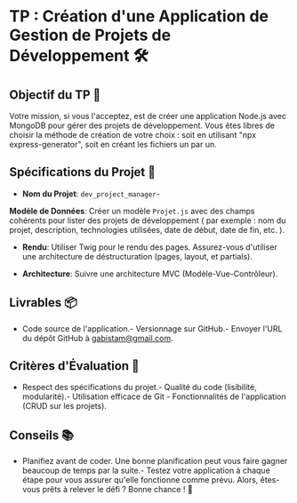 # TP : Création d'une Application de Gestion de Projets de Développement 🛠️
## Objectif du TP 🎯
Votre mission, si vous l'acceptez, est de créer une application Node.js avec MongoDB pour gérer des projets de développement. 
Vous êtes libres de choisir la méthode de création de votre choix : soit en utilisant "npx express-generator", soit en créant les fichiers un par un.


## Spécifications du Projet 📝
- **Nom du Projet**: 
`dev_project_manager`- 

**Modèle de Données**: 
Créer un modèle `Projet.js` avec des champs cohérents pour lister des projets de développement ( par exemple : nom du projet, description, technologies utilisées, date de début, date de fin, etc. ).

- **Rendu**: Utiliser Twig pour le rendu des pages. 
Assurez-vous d'utiliser une architecture de déstructuration (pages, layout, et partials).

- **Architecture**: Suivre une architecture MVC (Modèle-Vue-Contrôleur).


## Livrables 📦
- Code source de l'application.- Versionnage sur GitHub.- Envoyer l'URL du dépôt GitHub à gabistam@gmail.com.


## Critères d'Évaluation 🌟
- Respect des spécifications du projet.- Qualité du code (lisibilité, modularité).- Utilisation efficace de Git - Fonctionnalités de l'application (CRUD sur les projets).


## Conseils 📚
- Planifiez avant de coder. Une bonne planification peut vous faire gagner beaucoup de temps par la suite.- Testez votre application à chaque étape pour vous assurer qu'elle fonctionne comme prévu.
Alors, êtes-vous prêts à relever le défi ? Bonne chance ! 🚀